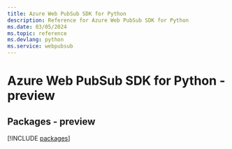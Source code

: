 ```yaml
---
title: Azure Web PubSub SDK for Python
description: Reference for Azure Web PubSub SDK for Python
ms.date: 03/05/2024
ms.topic: reference
ms.devlang: python
ms.service: webpubsub
---
```

# Azure Web PubSub SDK for Python - preview
## Packages - preview
[!INCLUDE [packages](web-pubsub-index.md)]